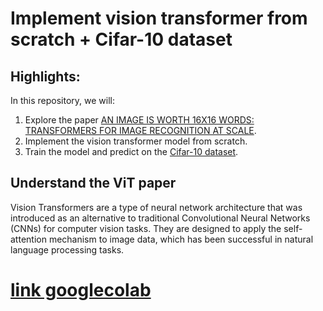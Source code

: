 # Implement vision transformer from scratch + Cifar-10 dataset
## Highlights:
In this repository, we will:
1. Explore the paper [AN IMAGE IS WORTH 16X16 WORDS: TRANSFORMERS FOR IMAGE RECOGNITION AT SCALE](https://arxiv.org/pdf/2010.11929.pdf).
2. Implement the vision transformer model from scratch.
3. Train the model and predict on the [Cifar-10 dataset](https://www.cs.toronto.edu/~kriz/cifar.html).

## Understand the ViT paper
Vision Transformers are a type of neural network architecture that was introduced as an alternative to traditional Convolutional Neural Networks (CNNs) for computer vision tasks. They are designed to apply the self-attention mechanism to image data, which has been successful in natural language processing tasks.

# [link googlecolab](https://colab.research.google.com/drive/1hRNVgVY1jz8yjebBhDk-aQrQ84td0LxC?usp=sharing)
